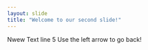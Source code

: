 ```yaml
---
layout: slide
title: "Welcome to our second slide!"
---
```

Nwew Text line 5
Use the left arrow to go back!

